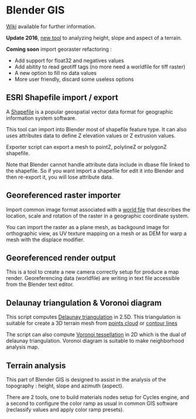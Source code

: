 Blender GIS
==========

[Wiki](https://github.com/domlysz/BlenderGIS/wiki/Install-and-usage) available for further information.

**Update 2016**, [new tool](https://github.com/domlysz/BlenderGIS/wiki/Terrain-analysis) to analyzing height, slope and aspect of a terrain.

**Coming soon** import georaster refactoring :
- Add support for float32 and negatives values
- Add abitity to read geotiff tags (no more need a worldfile for tiff raster)
- A new option to fill no data values
- More user friendly, discard some useless options


ESRI Shapefile import / export
--------------------

A [Shapefile](http://en.wikipedia.org/wiki/Shapefile) is a popular geospatial vector data format for geographic information system software.

This tool can import into Blender most of shapefile feature type. It can also uses attributes data to define Z elevation values or Z extrusion values.

Exporter script can export a mesh to pointZ, polylineZ or polygonZ shapefile.

Note that Blender cannot handle attribute data include in dbase file linked to the shapefile. So if you want import a shapefile for edit it into Blender and then re-export it, you will lose attribute data.


Georeferenced raster importer
--------------------

Import common image format associated with a [world file](http://en.wikipedia.org/wiki/World_file) that describes the location, scale and rotation of the raster in a geographic coordinate system.

You can import the raster as a plane mesh, as backgound image for orthographic view, as UV texture mapping on a mesh or as DEM for warp a mesh with the displace modifier.


Georeferenced render output
--------------------

This is a tool to create a new camera correctly setup for produce a map render. Georeferencing data (worldfile) are writing in text file accessible from the Blender text editor.


Delaunay triangulation & Voronoi diagram
--------------------

This script computes [Delaunay triangulation](http://en.wikipedia.org/wiki/Delaunay_triangulation) in 2.5D. This triangulation is suitable for create a 3D terrain mesh from [points cloud](http://en.wikipedia.org/wiki/Point_cloud) or [contour lines](http://en.wikipedia.org/wiki/Contour_line)

The script can also compute [Voronoi tessellation](http://en.wikipedia.org/wiki/Voronoi) in 2D which is the dual of delaunay triangulation. Voronoi diagram is suitable to make neighborhood analysis map.


Terrain analysis
--------------------

This part of Blender GIS is designed to assist in the analysis of the topography : height, slope and azimuth (aspect).

There are 2 tools, one to build materials nodes setup for Cycles engine, and a second to configure the color ramp as usual in common GIS software (reclassify values and apply color ramp presets).

